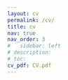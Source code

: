 ```yaml
---
layout: cv
permalink: /cv/
title: cv
nav: true
nav_order: 3
#   sidebar: left
# description: 
# toc:
cv_pdf: CV.pdf
---
```

